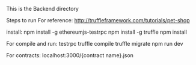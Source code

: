 This is the Backend directory

Steps to run
For reference: http://truffleframework.com/tutorials/pet-shop

install: 
npm install -g ethereumjs-testrpc
npm install -g truffle
npm install

For compile and run:
testrpc
truffle compile
truffle migrate
npm run dev

For contracts: localhost:3000/{contract name}.json

